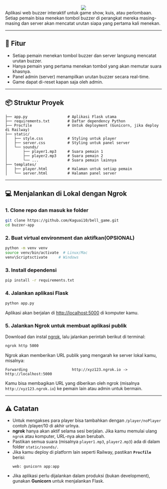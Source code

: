 <div align="center">
  <img src="https://readme-typing-svg.herokuapp.com?size=30&color=00FF00&center=true&vCenter=true&width=600&lines=🔔+Bell+Game+Web+App">
</div>
Aplikasi web buzzer interaktif untuk game show, kuis, atau perlombaan. Setiap pemain bisa menekan tombol buzzer di perangkat mereka masing-masing dan server akan mencatat urutan siapa yang pertama kali menekan.

---

## 🚀 Fitur
- Setiap pemain menekan tombol buzzer dan server langsung mencatat urutan buzzer.
- Hanya pemain yang pertama menekan tombol yang akan memutar suara khasnya.
- Panel admin (server) menampilkan urutan buzzer secara real-time.
- Game dapat di-reset kapan saja oleh admin.

---

## 📦 Struktur Proyek
```
├── app.py                  # Aplikasi Flask utama
├── requirements.txt        # Daftar dependency Python
├── Procfile                # Untuk deployment (Gunicorn, jika deploy di Railway)
├── static/
│   ├── style.css           # Styling untuk player
│   ├── server.css          # Styling untuk panel server
│   └── sounds/
│       ├── player1.mp3     # Suara pemain 1
│       ├── player2.mp3     # Suara pemain 2
│       └── ...             # Suara pemain lainnya
├── templates/
│   ├── player.html         # Halaman untuk setiap pemain
│   └── server.html         # Halaman panel server
```

---

## 💻 Menjalankan di Lokal dengan Ngrok

### 1. Clone repo dan masuk ke folder
```bash
git clone https://github.com/Kaguai10/bell_game.git
cd buzzer-app
```

### 2. Buat virtual environment dan aktifkan(OPSIONAL)
```bash
python -m venv venv
source venv/bin/activate  # Linux/Mac
venv\Scriptsctivate     # Windows
```

### 3. Install dependensi
```bash
pip install -r requirements.txt
```

### 4. Jalankan aplikasi Flask
```bash
python app.py
```

Aplikasi akan berjalan di [http://localhost:5000](http://localhost:5000) di komputer kamu.

### 5. Jalankan Ngrok untuk membuat aplikasi publik
Download dan instal [ngrok](https://github.com/Kaguai10/installNGROK), lalu jalankan perintah berikut di terminal:
```bash
ngrok http 5000
```

Ngrok akan memberikan URL publik yang mengarah ke server lokal kamu, misalnya:
```
Forwarding                    http://xyz123.ngrok.io -> http://localhost:5000
```

Kamu bisa membagikan URL yang diberikan oleh ngrok (misalnya `http://xyz123.ngrok.io`) ke pemain lain atau admin untuk bermain.

---

## ⚠ Catatan
- Untuk mengakses para player bisa tambahkan dengan `/player/noPlayer` contoh /player/10 di akhir urlnya.
- **ngrok** hanya akan aktif selama sesi berjalan. Jika kamu memulai ulang `ngrok` atau komputer, URL-nya akan berubah.
- Pastikan semua suara (misalnya `player1.mp3`, `player2.mp3`) ada di dalam folder `static/sounds/`.
- Jika kamu deploy di platform lain seperti Railway, pastikan **`Procfile`** berisi:
  ```
  web: gunicorn app:app
  ```
- Jika aplikasi perlu dijalankan dalam produksi (bukan development), gunakan **Gunicorn** untuk menjalankan Flask.
